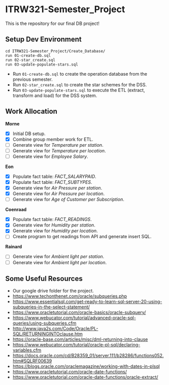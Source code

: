 # ITRW321-Semester_Project

This is the repository for our final DB project!

## Setup Dev Environment

```
cd ITRW321-Semester_Project/Create_Database/
run 01-create-db.sql
run 02-star_create.sql
run 03-update-populate-stars.sql
```

* Run `01-create-db.sql` to create the operation database from the previous semester.
* Run `02-star_create.sql` to create the star schemes for the DSS.
* Run `03-update-populate-stars.sql` to execute the ETL (extract, transform and load) for the DSS system.

## Work Allocation

**Morne**
- [x] Initial DB setup.
- [x] Combine group member work for ETL.
- [ ] Generate view for *Temperature per station*.
- [ ] Generate view for *Temperature per location*.
- [ ] Generate view for *Employee Salary*.

**Eon** 
- [x] Populate fact table: *FACT_SALARYPAID*.
- [x] Populate fact table: *FACT_SUBTYPES*.
- [x] Generate view for *Air Pressure per station*.
- [x] Generate view for *Air Pressure per location*.
- [ ] Generate view for *Age of Customer per Subscription*.

**Coenraad**
- [x] Populate fact table: *FACT_READINGS*.
- [x] Generate view for *Humidity per station*.
- [x] Generate view for *Humidity per location*.
- [ ] Create program to get readings from API and generate insert SQL.

**Rainard**
- [ ] Generate view for *Ambient light per station*.
- [ ] Generate view for *Ambient light per location*.

## Some Useful Resources

- Our google drive folder for the project.
- https://www.techonthenet.com/oracle/subqueries.php
- https://www.essentialsql.com/get-ready-to-learn-sql-server-20-using-subqueries-in-the-select-statement/
- https://www.oracletutorial.com/oracle-basics/oracle-subquery/
- https://www.webucator.com/tutorial/advanced-oracle-sql-queries/using-subqueries.cfm
- http://www.java2s.com/Code/Oracle/PL-SQL/RETURNINGINTOclause.htm
- https://oracle-base.com/articles/misc/dml-returning-into-clause
- https://www.webucator.com/tutorial/oracle-pl-sql/declaring-variables.cfm
- https://docs.oracle.com/cd/B28359_01/server.111/b28286/functions052.htm#SQLRF00639
- https://blogs.oracle.com/oraclemagazine/working-with-dates-in-plsql
- https://www.oracletutorial.com/oracle-date-functions/
- https://www.oracletutorial.com/oracle-date-functions/oracle-extract/
